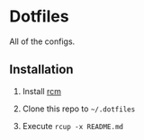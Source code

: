 # Dotfiles

All of the configs.

## Installation

1. Install [rcm][]

2. Clone this repo to `~/.dotfiles`

3. Execute `rcup -x README.md`

[rcm]: https://github.com/mike-burns/rcm
